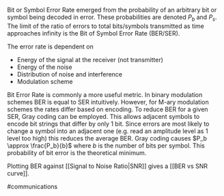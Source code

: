 Bit or Symbol Error Rate emerged from the probability of an arbitrary bit or symbol being decoded in error. These probabilities are denoted $P_b$ and $P_s$. The limit of the ratio of errors to total bits/symbols transmitted as time approaches infinity is the Bit of Symbol Error Rate (BER/SER).

The error rate is dependent on
- Energy of the signal at the receiver (not transmitter)
- Energy of the noise
- Distribution of noise and interference
- Modulation scheme

Bit Error Rate is commonly a more useful metric. In binary modulation schemes BER is equal to SER intuitively. However, for M-ary modulation schemes the rates differ based on encoding.
To reduce BER for a given SER, Gray coding can be employed. This allows adjacent symbols to encode bit strings that differ by only 1 bit. Since errors are most likely to change a symbol into an adjacent one (e.g. read an amplitude level as 1 level too high) this reduces the average BER. Gray coding causes $P_b \approx \frac{P_b}{b}$ where $b$ is the number of bits per symbol. This probability of bit error is the theoretical minimum.

Plotting BER against [[Signal to Noise Ratio|SNR]] gives a [[BER vs SNR curve]].


#communications